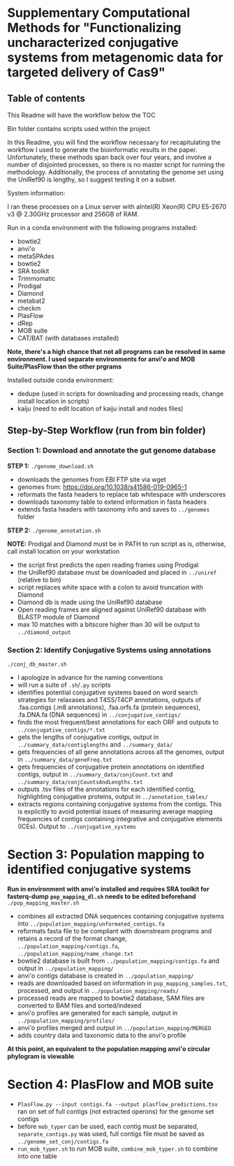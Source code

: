 # Supplementary Computational Methods for "Functionalizing uncharacterized conjugative systems from metagenomic data for targeted delivery of Cas9"

## Table of contents

This Readme will have the workflow below the TOC

Bin folder contains scripts used within the project


In this Readme, you will find the workflow necessary for recapitulating the workflow I used to generate the bioinformatic results in the paper. Unfortunately, these methods span back over four years, and involve a number of disjointed processes, so there is no master script for running the methodology. Additionally, the process of annotating the genome set using the UniRef90 is lengthy, so I suggest testing it on a subset.

System information:

I ran these processes on a Linux server with aIntel(R) Xeon(R) CPU E5-2670 v3 @ 2.30GHz processor and 256GB of RAM.

Run in a conda environment with the following programs installed:
- bowtie2
- anvi'o
- metaSPAdes
- bowtie2
- SRA toolkit
- Trimmomatic
- Prodigal
- Diamond
- metabat2
- checkm
- PlasFlow
- dRep
- MOB suite
- CAT/BAT (with databases installed)

**Note, there's a high chance that not all programs can be resolved in same environment.  I used separate environments for anvi'o and MOB Suite/PlasFlow than the other prgrams**

Installed outside conda environment:
- dedupe (used in scripts for downloading and processing reads, change install location in scripts)
- kaiju (need to edit location of kaiju install and nodes files)

## Step-by-Step Workflow (run from bin folder)

### Section 1: Download and annotate the gut genome database

**STEP 1:**
`./genome_download.sh`

* downloads the genomes from EBI FTP site via wget
* genomes from: https://doi.org/10.1038/s41586-019-0965-1
* reformats the fasta headers to replace tab whitespace with underscores
* downloads taxonomy table to extend information in fasta headers
* extends fasta headers with taxonomy info and saves to `../genomes` folder

**STEP 2:**
`./genome_annotation.sh`

**NOTE:** Prodigal and Diamond must be in PATH to run script as is, otherwise, call install location on your workstation
* the script first predicts the open reading frames using Prodigal
* the UniRef90 database must be downloaded and placed in `../uniref` (relative to bin)
* script replaces white space with a colon to avoid truncation with Diamond
* Diamond db is made using the UniRef90 database
* Open reading frames are aligned against UniRef90 database with BLASTP module of Diamond
* max 10 matches with a bitscore higher than 30 will be output to `../diamond_output`

### Section 2: Identify Conjugative Systems using annotations

`./conj_db_master.sh`
* I apologize in advance for the naming conventions
* will run a suite of `.sh`/`.py` scripts
* identifies potential conjugative systems based on word search strategies for relaxases and T4SS/T4CP annotations, outputs of .faa.contigs (.m8 annotations), .faa.orfs.fa (protein sequences), .fa.DNA.fa (DNA sequences) in `../conjugative_contigs/`
* finds the most frequent/best annotations for each ORF and outputs to `../conjugative_contigs/*.txt`
* gets the lengths of conjugative contigs, output in `../summary_data/contiglengths` and `../summary_data/`
* gets frequencies of all gene annotations across all the genomes, output in `../summary_data/geneFreq.txt`
* gets frequencies of conjugative protein annotations on identified contigs, output in `../summary_data/conjCount.txt` and `../summary_data/conjCountsAndLengths.txt`
* outputs .tsv files of the annotations for each identified contig, highlighting conjugative proteins, output in `../annotation_tables/`
* extracts regions containing conjugative systems from the contigs. This is explicitly to avoid potential issues of measuring average mapping frequencies of contigs containing integrative and conjugative elements (ICEs). Output to `../conjugative_systems`

# Section 3: Population mapping to identified conjugative systems
**Run in environment with anvi'o installed and requires SRA toolkit for fasterq-dump**
**`pop_mapping_dl.sh` needs to be edited beforehand**
`./pop_mapping_master.sh`
* combines all extracted DNA sequences containing conjugative systems into `../population_mapping/unformated_contigs.fa`
* reformats fasta file to be compliant with downstream programs and retains a record of the format change, `../population_mapping/contigs.fa`, `../population_mapping/name_change.txt`
* bowtie2 database is built from `../population_mapping/contigs.fa` and output in `../population_mapping/`
* anvi'o contigs database is created in `../population_mapping/`
* reads are downloaded based on information in `pop_mapping_samples.txt`, processed, and output in `../population_mapping/reads/`
* processed reads are mapped to bowtie2 database, SAM files are converted to BAM files and sorted/indexed
* anvi'o profiles are generated for each sample, output in `../population_mapping/profiles/`
* anvi'o profiles merged and output in `../population_mapping/MERGED`
* adds country data and taxonomic data to the anvi'o profile

**At this point, an equivalent to the population mapping anvi'o circular phylogram is viewable**

# Section 4: PlasFlow and MOB suite
* `PlasFlow.py --input contigs.fa --output plasflow_predictions.tsv` ran on set of full contigs (not extracted operons) for the genome set contigs
* before `mob_typer` can be used, each contig must be separated, `separate_contigs.py` was used, full contigs file must be saved as `../genome_set_conj/contigs.fa`
* `run_mob_typer.sh` to run MOB suite, `combine_mob_typer.sh` to combine into one table

